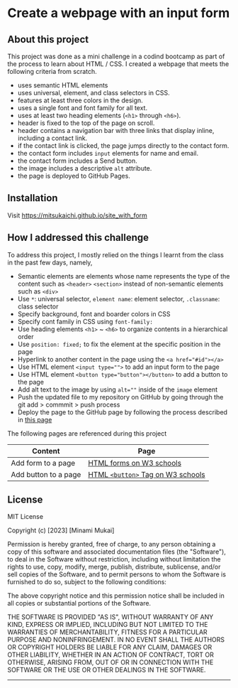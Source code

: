 # Create a webpage with an input form

## About this project
This project was done as a mini challenge in a codind bootcamp as part of the process to learn about HTML / CSS. I created a webpage that meets the following criteria from scratch.

- uses semantic HTML elements
- uses universal, element, and class selectors in CSS.
- features at least three colors in the design.
- uses a single font and font family for all text.
- uses at least two heading elements (`<h1>` through `<h6>`).
- header is fixed to the top of the page on scroll.
- header contains a navigation bar with three links that display inline, including a contact link.
- if the contact link is clicked, the page jumps directly to the contact form.
- the contact form includes `input` elements for name and email.
- the contact form includes a Send button.
- the image includes a descriptive `alt` attribute.
- the page is deployed to GitHub Pages.


## Installation

Visit https://mitsukaichi.github.io/site_with_form

## How I addressed this challenge

To address this project, I mostly relied on the things I learnt from the class in the past few days, namely,

- Semantic elements are elements whose name represents the type of the content such as `<header>` `<section>` instead of non-semantic elements such as `<div>`
- Use `*`: universal selector, `element name`: element selector, `.classname`: class selector
- Specify background, font and boarder colors in CSS
- Specify cont family in CSS using `font-family:`
- Use heading elements `<h1>` ~ `<h6>` to organize contents in a hierarchical order
- Use `position: fixed;` to fix the element at the specific position in the page
- Hyperlink to another content in the page using the `<a href="#id"></a>`
- Use HTML element `<input type="">` to add an input form to the page
- Use HTML element `<button type="button"></button>` to add a button to the page
- Add alt text to the image by using `alt=""` inside of the `image` element
- Push the updated file to my repository on GitHub by going through the git add > commmit > push process
- Deploy the page to the GitHub page by following the process described in [this page](https://docs.github.com/en/pages/getting-started-with-github-pages/creating-a-github-pages-site)


The following pages are referenced during this project

| Content       | Page          |
| ------------- | ------------- |
| Add form to a page |[HTML forms on W3 schools](https://www.w3schools.com/html/html_forms.asp)|
| Add button to a page  |[HTML `<button>` Tag on W3 schools](https://www.w3schools.com/tags/tag_button.asp) |


## License

MIT License

Copyright (c) [2023] [Minami Mukai]

Permission is hereby granted, free of charge, to any person obtaining a copy
of this software and associated documentation files (the "Software"), to deal
in the Software without restriction, including without limitation the rights
to use, copy, modify, merge, publish, distribute, sublicense, and/or sell
copies of the Software, and to permit persons to whom the Software is
furnished to do so, subject to the following conditions:

The above copyright notice and this permission notice shall be included in all
copies or substantial portions of the Software.

THE SOFTWARE IS PROVIDED "AS IS", WITHOUT WARRANTY OF ANY KIND, EXPRESS OR
IMPLIED, INCLUDING BUT NOT LIMITED TO THE WARRANTIES OF MERCHANTABILITY,
FITNESS FOR A PARTICULAR PURPOSE AND NONINFRINGEMENT. IN NO EVENT SHALL THE
AUTHORS OR COPYRIGHT HOLDERS BE LIABLE FOR ANY CLAIM, DAMAGES OR OTHER
LIABILITY, WHETHER IN AN ACTION OF CONTRACT, TORT OR OTHERWISE, ARISING FROM,
OUT OF OR IN CONNECTION WITH THE SOFTWARE OR THE USE OR OTHER DEALINGS IN THE
SOFTWARE.

---

